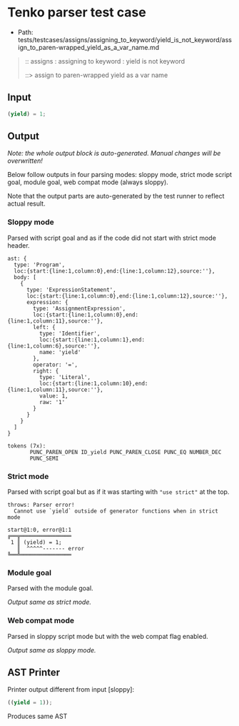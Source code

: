 # Tenko parser test case

- Path: tests/testcases/assigns/assigning_to_keyword/yield_is_not_keyword/assign_to_paren-wrapped_yield_as_a_var_name.md

> :: assigns : assigning to keyword : yield is not keyword
>
> ::> assign to paren-wrapped yield as a var name

## Input

`````js
(yield) = 1;
`````

## Output

_Note: the whole output block is auto-generated. Manual changes will be overwritten!_

Below follow outputs in four parsing modes: sloppy mode, strict mode script goal, module goal, web compat mode (always sloppy).

Note that the output parts are auto-generated by the test runner to reflect actual result.

### Sloppy mode

Parsed with script goal and as if the code did not start with strict mode header.

`````
ast: {
  type: 'Program',
  loc:{start:{line:1,column:0},end:{line:1,column:12},source:''},
  body: [
    {
      type: 'ExpressionStatement',
      loc:{start:{line:1,column:0},end:{line:1,column:12},source:''},
      expression: {
        type: 'AssignmentExpression',
        loc:{start:{line:1,column:0},end:{line:1,column:11},source:''},
        left: {
          type: 'Identifier',
          loc:{start:{line:1,column:1},end:{line:1,column:6},source:''},
          name: 'yield'
        },
        operator: '=',
        right: {
          type: 'Literal',
          loc:{start:{line:1,column:10},end:{line:1,column:11},source:''},
          value: 1,
          raw: '1'
        }
      }
    }
  ]
}

tokens (7x):
       PUNC_PAREN_OPEN ID_yield PUNC_PAREN_CLOSE PUNC_EQ NUMBER_DEC
       PUNC_SEMI
`````

### Strict mode

Parsed with script goal but as if it was starting with `"use strict"` at the top.

`````
throws: Parser error!
  Cannot use `yield` outside of generator functions when in strict mode

start@1:0, error@1:1
╔══╦════════════════
 1 ║ (yield) = 1;
   ║  ^^^^^------- error
╚══╩════════════════

`````


### Module goal

Parsed with the module goal.

_Output same as strict mode._

### Web compat mode

Parsed in sloppy script mode but with the web compat flag enabled.

_Output same as sloppy mode._

## AST Printer

Printer output different from input [sloppy]:

````js
((yield = 1));
````

Produces same AST
